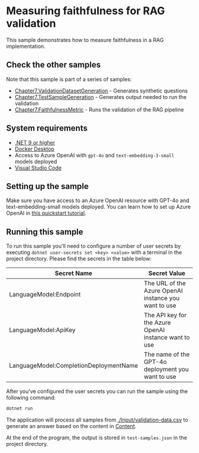 # Measuring faithfulness for RAG validation

This sample demonstrates how to measure faithfulness in a RAG implementation.

## Check the other samples

Note that this sample is part of a series of samples:

- [Chapter7.ValidationDatasetGeneration](../Chapter7.ValidationDatasetGeneration/) - Generates synthetic questions
- [Chapter7.TestSampleGeneration](./) - Generates output needed to run the validation
- [Chapter7.FaithfulnessMetric](../Chapter7.FaithfulnessMetric/) - Runs the validation of the RAG pipeline

## System requirements

- [.NET 9 or higher](https://dotnet.microsoft.com/download/dotnet/9.0)
- [Docker Desktop](https://www.docker.com/products/docker-desktop/)
- Access to Azure OpenAI with `gpt-4o` and `text-embedding-3-small` models deployed
- [Visual Studio Code](https://code.visualstudio.com/)

## Setting up the sample

Make sure you have access to an Azure OpenAI resource with GPT-4o and text-embedding-small models deployed.
You can learn how to set up Azure OpenAI in [this quickstart tutorial](https://learn.microsoft.com/en-us/azure/ai-services/openai/chatgpt-quickstart?tabs=command-line%2Ckeyless%2Ctypescript-keyless%2Cpython-new&pivots=programming-language-studio).

## Running this sample

To run this sample you'll need to configure a number of user secrets by executing
`dotnet user-secrets set <key> <value>` with a terminal in the project directory.
Please find the secrets in the table below:

| Secret Name                            | Secret Value                                          |
| -------------------------------------- | ----------------------------------------------------- |
| LanguageModel:Endpoint                 | The URL of the Azure OpenAI instance you want to use  |
| LanguageModel:ApiKey                   | The API key for the Azure OpenAI instance want to use |
| LanguageModel:CompletionDeploymentName | The name of the GPT-4o deployment you want to use     |

After you've configured the user secrets you can run the sample using the following command:

```bash
dotnet run
```

The application will process all samples from [./Input/validation-data.csv](./Input/validation-data.csv)
to generate an answer based on the content in [Content](./Content).

At the end of the program, the output is stored in `test-samples.json` in the project directory.
